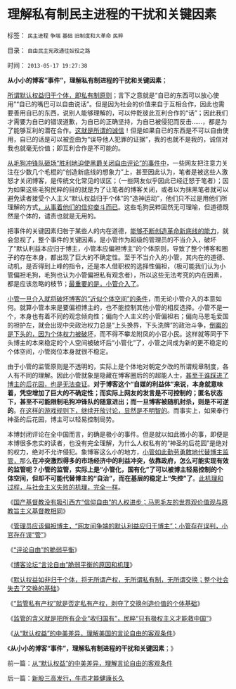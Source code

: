# 理解私有制民主进程的干扰和关键因素

标签： `民主进程` `争端` `基础` `旧制度和大革命` `民粹` 

目录： `自由民主宪政通往奴役之路`

时间： `2013-05-17 19:27:38`

**从小小的博客“事件”，理解私有制进程的干扰和关键因素**；

[所谓默认权益归于个体，即私有制原则](../../../2013/5/16/从“小管监管”去理解社会主义的死穴.md)；言下之意就是“自已的东西可以放心使用”“自已的嘴巴可以自由说话”。但是因为社会的价值来自于互相合作，因此也需要善用自已的东西，说别人能够理解的，可以仲亁彼此互利合作的“话”；因此我们才需要为自已的错误道歉，为自已的正确坚持，为自已被侵犯而反击……，都是为了能够互利的潜在合作。[这就是所谓的诚信](../../../2008/6/19/诚信，才是您的第一桶金.md)！但是如果自已的东西是不可以自由使用，自已的话是可以被歪曲为“误导他人犯罪的证据”，我的也就不是我的，诚信对我也就毫无价值；即互利合作是不可能的。

[从毛狗冲锋队砸场“胜利地迫使黑爵关闭自由评论”的事件中](../../../2013/5/15/避免关闭评论的一些好主意.md)，一些网友把注意力关注在少数几个毛棍的“创造新底线的想象力”上，甚至因此认为，笔者是被这些人激怒才关闭博客，是传统文化常见的误区；（一些网友似乎因此已经迁怒于笔者）；因为如果这些毛狗民粹的目的就是为了让笔者的博客关闭，或者以为抹黑笔者就可以避免读者接受个人主义“默认权益归于个体”的“造神运动”，他们只不过是用他们所理解的方式[，从事着他们的信仰奋斗而已](../../../2013/5/13/标本型的毛左愤青的文革宣言.md)。这些毛狗民粹固然无可理喻，但道德既然是个体的，谴责也就是无用的。

把事件的关键因素归咎于某些人的内在道德，[能够不断创造革命新底线的能力](../../../2013/5/13/毛左再创革命新底线，连管理员也分不清裁赃诬告.md)，就会忽视了，整个事件的关键因素，是小管作为超级的管理员的不当介入，破坏了“默认利益本应归于博主，小管本应偏袒博主”的个体原则，导致了整个博客和圈子的存在本身，都出现了巨大的不确定性。至于不当介入的小管，其内在的道德、动机，是否得到上峰的指令，还是本人借职权的选择性偏袒，（极可能我们认为小管偏袒毛狗，毛狗也认为小管偏袒私有观念者），所以这些无法考究的内在因素，都是应该忽略的枝节；[最重要的是，小管介入了](../../../2013/5/15/博客“评论自由”的脆弱平衡.md)。

[小管一旦介入就将破坏博客的“近似个体空间”的条件](../../../2013/5/15/博客论坛“言论自由”脆弱平衡的原因和机理.md)，而无论小管介入的本意如何。就算小管本来是要偏袒博主的，也不能控制其他小管的相反选择。小管不是一个，本身也有着不同的观念倾向性；偏向个人主义的小管偏袒右；偏向马恩毛爱国的袒护左，就会出现中央政治权力总是“上头换界，下头洗牌”的政治斗争，[倒霉的是下头的，因为个体权力被破坏](../../../2009/10/27/上头也许不高兴，下头人就难做.md)，而不得不攀龙附凤的小官小民。这样就等同于下头博主的本来稳定的个人空间被破坏后“小管化”了，小管之间成为新的更不稳定的个体空间，小管岗位本身就很不稳定。

由于小管的监管原则是不透明的，实际上是个体地对朝定夕改的所谓规章制度，各人有不同的理解。因此小管就象是隐藏在博客圈后的的超能人士，[甚至于谁踩进了博主的后花园，也是无法查证](../../../2013/5/13/毛左再创革命新底线，连管理员也分不清裁赃诬告.md)。**对于博客这个“自媒的利益体”来说，本身就意味着，凭空增加了巨大的不确定性；而实际上网友的发言是不可控制的；匿名状态下，甚至不可能限制毛狗冲锋队的随意进出；而一旦博客被随机封杀，则是不可逆的**。[在这样的游戏规则下，继续开放讨论，显然是不明智的](../../../2013/5/15/避免关闭评论的一些好主意.md)。而事实上，如果奉行神圣的后花园，博主可以轻易控制局势。

本博封闭评论在全中国而言，的确是极小的事件。但是就以如此微小的事，即便是本博很多忠实的读者，也没有完全理解，为什么人权私有的“神圣的后花园”是绝对的权力，绝对不允许侵犯。象博客这么小的地方，[小管如此勤劳勇敢地代替博主监管，](../../../2013/5/15/小管应适当偏袒博主，小管存在误判，小官存在误管.md)那么**在冲突激烈得多的市场经济中的利益冲突，依靠政府，怎么可能实现有效的监管呢？小管的监管，实际上是“小管化，国有化”了可以被博主轻易控制的个体空间，但却不可能代替博主的“自治”，而在基层的稳定上“失控”了**。[此机理和过程，与社会主义失败的机理，完全一样](../../../2013/5/16/社会主义失败的根本原因,深入理解“默认权益归于个体”及原罪.md)。

《[国产基督教没有吸引西方“信仰自由”的人权进步；马恩毛左的世界观价值观与原教旨主义基督教相同](../../../2013/5/15/为什么毛棍能冒充基督徒，能挑动基督教围剿个人主义？.md)》

《[管理员应该偏袒博主，“网友间争端的默认利益应归于博主”；小管存在误判，小官存在误“管”](../../../2013/5/15/小管应适当偏袒博主，小管存在误判，小官存在误管.md)》

《[“评论自由”的脆弱平衡](../../../2013/5/15/博客“评论自由”的脆弱平衡.md)》

《[博客论坛“言论自由”脆弱平衡的原因和机理](../../../2013/5/15/博客论坛“言论自由”脆弱平衡的原因和机理.md)》

《[默认权益如非归于个体，将无所谓产权，无所谓私有制，无所谓交换；整个社会失去了交换的基础](../../../2013/5/16/社会主义失败的根本原因,深入理解“默认权益归于个体”及原罪.md)》

《[“监管私有产权”就是否定私有产权，剥夺了交换创造价值的个体基础](../../../2013/5/16/从“小管监管”去理解社会主义的死穴.md)》

《[监管的含义就是把所有企业“收归国有”，民粹“只有极权主义才能救中国”](../../../2013/5/17/监管的含义就是把所有企业国有化，国进民退.md)》

《[从“默认权益”的中美差异，理解美国的言论自由的客观条件](../../../2013/5/17/从“默认权益”的中美差异，理解言论自由的客观条件.md)》

《**从小小的博客“事件”，理解私有制进程的干扰和关键因素**；》



前一篇：[从“默认权益”的中美差异，理解言论自由的客观条件](../../../2013/5/17/从“默认权益”的中美差异，理解言论自由的客观条件.md)

后一篇：[新股三高发行，牛市才能健康长久](../../../2013/5/17/新股三高发行，牛市才能健康长久.md)